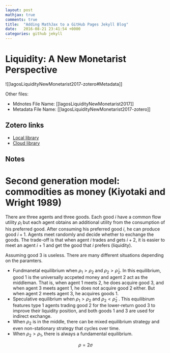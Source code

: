 ```yaml
---
layout: post
mathjax: true
comments: true
title:  "Adding MathJax to a GitHub Pages Jekyll Blog"
date:   2016-08-21 23:41:54 +0000
categories: github jekyll
---
```


# Liquidity: A New Monetarist Perspective

![[lagosLiquidityNewMonetarist2017-zotero#Metadata]]

Other files:
* Mdnotes File Name: [[lagosLiquidityNewMonetarist2017]]
* Metadata File Name: [[lagosLiquidityNewMonetarist2017-zotero]]

##  Zotero links
* [Local library](zotero://select/items/1_CU2YMYA5)
* [Cloud library](http://zotero.org/users/6743201/items/CU2YMYA5)

## Notes

# Second generation model: commodities as money  (Kiyotaki and Wright 1989)


There are three agents and three goods. Each good $i$ have a common flow utility $\rho_i$ but each agent obtains an additional utility from the consumption of his preferred good. After consuming his preferred good $i$, he can produce good $i+1$. Agents meet randomly and decide whether to exchange the goods. The trade-off is that when agent $i$ trades and gets $i+2$, it is easier to meet an agent $i+1$ and get the good that $i$ prefers (liquidity).

Assuming good $3$ is useless. There are  many different situations depending on the paramters.
- Fundmanetal equilibrium when $\rho_1>\rho_2$ and $\rho_2>\hat{\rho}_2$. In this equilibrium, good 1 is the universally accpeted money and agent 2 act as the middleman. That is, when agent $1$ meets $2$, he does acquire good $3$, and when agent $3$ meets agent $1$, he does not acquire good $2$ either. But when agent $2$ meets agent $3$, he acquires goods $1$. 
- Speculative equilibrium when $\rho_1>\rho_2$ and $\rho_2<\bar{\rho}_2$ . This equilibirum features   type $1$  agents trading good $2$ for the lower-return  good $3$ to improve their liquidity position,  and both goods $1$ and $3$ are used for indirect exchange.
- When $\rho_2$ is in the middle, there can be mixed equilibrium strategy and even non-stationary strategy that cycles over time.
- When $\rho_2>\rho_1$, there is always a fundamental equilibrium. 

$$\rho=2\sigma$$